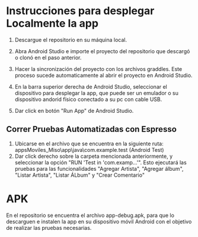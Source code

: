 # Instrucciones para desplegar Localmente la app

1) Descargue el repositorio en su máquina local.

2) Abra Android Studio e importe el proyecto del repositorio que descargó o clonó en el paso anterior.
3) Hacer la sincronización del proyecto con los archivos graddles. Este proceso sucede automaticamente al abrir el proyecto en Android Studio.
4) En la barra superior derecha de Android Studio, seleccionar el dispositivo para desplegar la app, que puede ser un emulador o su dispositivo andorid físico conectado a su pc con cable USB.
5) Dar click en botón "Run App" de Android Studio.
   
## Correr Pruebas Automatizadas con Espresso

1) Ubicarse en el archivo que se encuentra en la siguiente ruta: appsMoviles_Miso\app\java\com.example.test (Android Test)
2) Dar click derecho sobre la carpeta mencionada anteriormente, y seleccionar la opción "RUN 'Test in 'com.examp...'". Esto ejecutará las pruebas para las funcionalidades "Agregar Artista", "Agregar álbum", "Listar Artista", "Listar ÁLbum" y "Crear Comentario"
    
# APK
En el repositorio se encuentra el archivo app-debug.apk, para que lo descarguen e instalen la app en su dispositivo móvil Android con el objetivo de realizar las pruebas necesarias.

